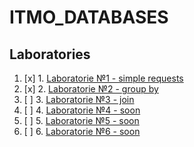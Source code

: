 # ITMO_DATABASES
## Laboratories

1. [x] 1. [Laboratorie №1 - simple requests](https://github.com/ew0s/ITMO_DATABASES/tree/master/LABS/LAB1%20-%20Simple%20requests)
2. [x] 2. [Laboratorie №2 - group by](https://github.com/ew0s/ITMO_DATABASES/tree/master/LABS/LAB2%20-%20Group%20by)
3. [ ] 3. [Laboratorie №3 - join]()
4. [ ] 4. [Laboratorie №4 - soon](#)
5. [ ] 5. [Laboratorie №5 - soon](#)
6. [ ] 6. [Laboratorie №6 - soon](#)
